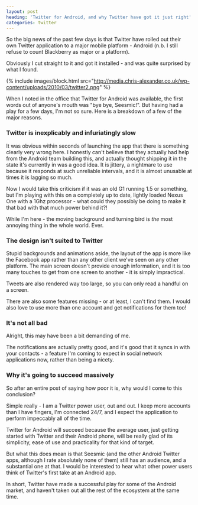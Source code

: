 ```yaml
---
layout: post
heading: 'Twitter for Android, and why Twitter have got it just right'
categories: twitter
---
```


So the big news of the past few days is that Twitter have rolled out their own Twitter application to a major mobile platform - Android (n.b. I still refuse to count Blackberry as major or a platform).

Obviously I cut straight to it and got it installed - and was quite surprised by what I found.

{% include images/block.html src="http://media.chris-alexander.co.uk/wp-content/uploads/2010/03/twitter2.png" %}

When I noted in the office that Twitter for Android was available, the first words out of anyone's mouth was "bye bye, Seesmic!". But having had a play for a few days, I'm not so sure. Here is a breakdown of a few of the major reasons.

### Twitter is inexplicably and infuriatingly slow

It was obvious within seconds of launching the app that there is something clearly very wrong here. I honestly can't believe that they actually had help from the Android team building this, and actually thought shipping it in the state it's currently in was a good idea. It is jittery, a nightmare to use because it responds at such unreliable intervals, and it is almost unusable at times it is lagging so much.

Now I would take this criticism if it was an old G1 running 1.5 or something, but I'm playing with this on a completely up to date, lightly loaded Nexus One with a 1Ghz processor - what could they possibly be doing to make it that bad with that much power behind it?!

While I'm here - the moving background and turning bird is *the* most annoying thing in the whole world. Ever.

### The design isn't suited to Twitter

Stupid backgrounds and animations aside, the layout of the app is more like the Facebook app rather than any other client we've seen on any other platform. The main screen doesn't provide enough information, and it is too many touches to get from one screen to another - it is simply impractical.

Tweets are also rendered way too large, so you can only read a handful on a screen.

There are also some features missing - or at least, I can't find them. I would also love to use more than one account and get notifications for them too!

### It's not all bad

Alright, this may have been a bit demanding of me.

The notifications are actually pretty good, and it's good that it syncs in with your contacts - a feature I'm coming to expect in social network applications now, rather than being a nicety.

### Why it's going to succeed massively

So after an entire post of saying how poor it is, why would I come to this conclusion?

Simple really - I am a Twitter power user, out and out. I keep more accounts than I have fingers, I'm connected 24/7, and I expect the application to perform impeccably all of the time.

Twitter for Android will succeed because the average user, just getting started with Twitter and their Android phone, will be really glad of its simplicity, ease of use and practicality for that kind of target.

But what this does mean is that Seesmic (and the other Android Twitter apps, although I rate absolutely none of them) still has an audience, and a substantial one at that. I would be interested to hear what other power users think of Twitter's first take at an Android app.

In short, Twitter have made a successful play for some of the Android market, and haven't taken out all the rest of the ecosystem at the same time.
